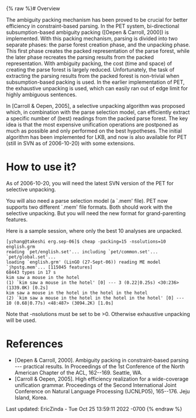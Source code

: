{% raw %}# Overview

The ambiguity packing mechanism has been proved to be crucial for better
efficiency in constraint-based parsing. In the PET system,
bi-directional subsumption-based ambiguity packing (\[Oepen & Carroll,
2000\]) is implemented. With this packing mechanism, parsing is divided
into two separate phases: the parse forest creation phase, and the
unpacking phase. This first phase creates the packed representation of
the parse forest, while the later phase recreates the parsing results
from the packed representation. With ambiguity packing, the cost (time
and space) of creating the parse forest is largely reduced.
Unfortunately, the task of extracting the parsing results from the
packed forest is non-trivial when subsumption-based packing is used. In
the earlier implementation of PET, the exhaustive unpacking is used,
which can easily ran out of edge limit for highly ambiguous sentences.

In \[Carroll & Oepen, 2005\], a selective unpacking algorithm was
proposed which, in combination with the parse selection model, can
efficiently extract a specific number of (best) readings from the packed
parse forest. The key idea is that the most expensive unification
operations are postponed as much as possible and only performed on the
best hypotheses. The initial algorithm has been implemented for LKB, and
now is also available for PET (still in SVN as of 2006-10-20) with some
extensions.

# How to use it?

As of 2006-10-20, you will need the latest SVN version of the PET for
selective unpacking.

You will also need a parse selection model (a \`.mem' file). PET now
supports two different \`.mem' file formats. Both should work with the
selective unpacking. But you will need the new format for
grand-parenting features.

Here is a sample session, where only the best 10 analyses are unpacked.

    [yzhang@takeshi erg.sep-06]$ cheap -packing=15 -nsolutions=10 english.grm
    reading `pet/english.set'... including `pet/common.set'... `pet/global.set'...
    loading `english.grm' (LinGO (27-Sept-06)) reading ME model `jhpstg.mem'... [115045 features]
    68443 types in 17 s
    kim saw a mouse in the hotel
    (1) `kim saw a mouse in the hotel' [0] --- 3 (0.22|0.25s) <30:236> (1339.0K) [0.2s]
    kim saw a mouse in the hotel in the hotel in the hotel
    (2) `kim saw a mouse in the hotel in the hotel in the hotel' [0] --- 10 (0.68|0.77s) <48:487> (3094.2K) [1.0s]

Note that -nsolutions must be set to be &gt;0. Otherwise exhaustive
unpacking will be used.

# References

- \[Oepen & Carroll, 2000\]. Ambiguity packing in constraint-based
parsing --- practical results. In Proceedings of the 1st Conference
of the North American Chapter of the ACL, 162--169. Seattle, WA.
- \[Carroll & Oepen, 2005\]. High efficiency realization for a
wide-coverage unification grammar. Proceedings of the Second
International Joint Conference on Natural Language Processing
(IJCNLP05), 165--176. Jeju Island, Korea.

Last updated: EricZinda - Tue Oct 25 13:59:11 2022 -0700
{% endraw %}